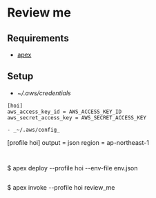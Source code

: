 # Review me

## Requirements


- [apex](http://apex.run/)

## Setup

- _~/.aws/credentials_

```
[hoi]
aws_access_key_id = AWS_ACCESS_KEY_ID
aws_secret_access_key = AWS_SECRET_ACCESS_KEY

- _~/.aws/config_

````
[profile hoi]
output = json
region = ap-northeast-1
```


```
$ apex deploy --profile hoi --env-file env.json
```

```
$ apex invoke --profile hoi review_me
```
